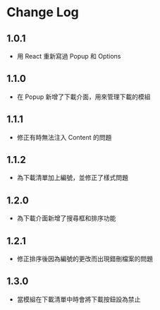 # Change Log

## 1.0.1
- 用 React 重新寫過 Popup 和 Options

## 1.1.0
- 在 Popup 新增了下載介面，用來管理下載的模組

## 1.1.1
- 修正有時無法注入 Content 的問題

## 1.1.2
- 為下載清單加上編號，並修正了樣式問題

## 1.2.0
- 為下載介面新增了搜尋框和排序功能

## 1.2.1
- 修正排序後因為編號的更改而出現錯刪檔案的問題

## 1.3.0
- 當模組在下載清單中時會將下載按鈕設為禁止